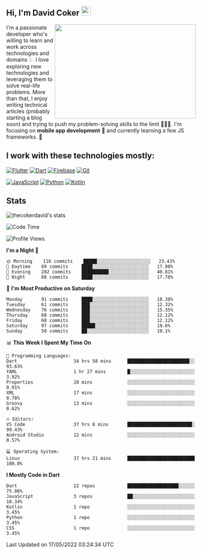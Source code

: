 ## Hi, I'm David Coker <img src="https://raw.githubusercontent.com/thecokerdavid/thecokerdavid/main/gifs/wave.gif" width="25px">
<img align="right" height="250" width="375" alt="" src="https://raw.githubusercontent.com/thecokerdavid/thecokerdavid/main/gifs/reminisce.gif" width="25px">

<p>I'm a passionate developer who's willing to learn and work across technologies and domains 💡. I love exploring new technologies and leveraging them to solve real-life problems. More than that, I enjoy writing technical articles (probably starting a blog soon) and trying to push my problem-solving skills to the limit  👨🏻‍💻. I'm focusing on <strong>mobile app development</strong> 📱 and currently learning a few JS frameworks. 🤪</p>

## I work with these technologies mostly:

[![Flutter](https://img.shields.io/badge/-Flutter-blue?style=for-the-badge&logo=flutter&logoColor=ffffff)](https://www.flutter.dev/)
[![Dart](https://img.shields.io/badge/-Dart-ffffff?style=for-the-badge&logo=dart&logoColor=blue)](https://www.dart.dev/)
[![Firebase](https://img.shields.io/badge/-Firebase-%23FBB741?style=for-the-badge&logo=firebase&logoColor=FBB741&labelColor=%23ffffff&color=%23FBB741)](https://www.firebase.google.com/)
[![Git](https://img.shields.io/badge/-Git-EB5C38?style=for-the-badge&logo=git&logoColor=%23ffffff)](https://git-scm.com/)

[![JavaScript](https://img.shields.io/badge/-JavaScript-F7DF1E?style=for-the-badge&logo=javascript&logoColor=000000&labelColor=F7DF1E&color=F7DF1E)](https://www.javascript.com/)
[![Python](https://img.shields.io/badge/-Python-yellow?style=for-the-badge&logo=python&logoColor=yellow&labelColor=blue&color=blue)](https://www.python.org/)
[![Kotlin](https://img.shields.io/badge/-Kotlin-7F52FF?style=for-the-badge&logo=Kotlin&logoColor=ffffff)](https://www.kotlinlang.com/)

## Stats

<p><img src="https://github-readme-stats.vercel.app/api?username=thecokerdavid&show_icons=true&hide_border=true&border_radius=10&theme=onedark" alt="thecokerdavid's stats" /></p>

<!--START_SECTION:waka-->
![Code Time](http://img.shields.io/badge/Code%20Time-538%20hrs%2044%20mins-blue)

![Profile Views](http://img.shields.io/badge/Profile%20Views-0-blue)

**I'm a Night 🦉** 

```text
🌞 Morning    116 commits    █████░░░░░░░░░░░░░░░░░░░░   23.43% 
🌆 Daytime    89 commits     ████░░░░░░░░░░░░░░░░░░░░░   17.98% 
🌃 Evening    202 commits    ██████████░░░░░░░░░░░░░░░   40.81% 
🌙 Night      88 commits     ████░░░░░░░░░░░░░░░░░░░░░   17.78%

```
📅 **I'm Most Productive on Saturday** 

```text
Monday       91 commits     ████░░░░░░░░░░░░░░░░░░░░░   18.38% 
Tuesday      61 commits     ███░░░░░░░░░░░░░░░░░░░░░░   12.32% 
Wednesday    76 commits     ███░░░░░░░░░░░░░░░░░░░░░░   15.35% 
Thursday     60 commits     ███░░░░░░░░░░░░░░░░░░░░░░   12.12% 
Friday       60 commits     ███░░░░░░░░░░░░░░░░░░░░░░   12.12% 
Saturday     97 commits     █████░░░░░░░░░░░░░░░░░░░░   19.6% 
Sunday       50 commits     ██░░░░░░░░░░░░░░░░░░░░░░░   10.1%

```


📊 **This Week I Spent My Time On** 

```text
💬 Programming Languages: 
Dart                     34 hrs 58 mins      ███████████████████████░░   93.63% 
YAML                     1 hr 27 mins        █░░░░░░░░░░░░░░░░░░░░░░░░   3.92% 
Properties               20 mins             ░░░░░░░░░░░░░░░░░░░░░░░░░   0.91% 
XML                      17 mins             ░░░░░░░░░░░░░░░░░░░░░░░░░   0.78% 
Groovy                   13 mins             ░░░░░░░░░░░░░░░░░░░░░░░░░   0.62%

🔥 Editors: 
VS Code                  37 hrs 8 mins       ████████████████████████░   99.43% 
Android Studio           12 mins             ░░░░░░░░░░░░░░░░░░░░░░░░░   0.57%

💻 Operating System: 
Linux                    37 hrs 21 mins      █████████████████████████   100.0%

```

**I Mostly Code in Dart** 

```text
Dart                     22 repos            ███████████████████░░░░░░   75.86% 
JavaScript               3 repos             ██░░░░░░░░░░░░░░░░░░░░░░░   10.34% 
Kotlin                   1 repo              ░░░░░░░░░░░░░░░░░░░░░░░░░   3.45% 
Python                   1 repo              ░░░░░░░░░░░░░░░░░░░░░░░░░   3.45% 
CSS                      1 repo              ░░░░░░░░░░░░░░░░░░░░░░░░░   3.45%

```



 Last Updated on 17/05/2022 03:24:34 UTC
<!--END_SECTION:waka-->

<!-- ### Hi there 👋

<img align="center" src="/github-metrics.svg" alt="David Coker's Stats"> -->

<!-- ![David Coker's Most used languages](https://github-readme-stats.vercel.app/api/top-langs?username=thecokerdavid&layout=compact&show_icons=true&count_private=true&theme=gotham) -->

